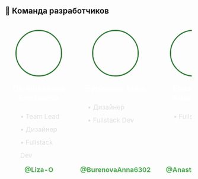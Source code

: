 ## 👥 Команда разработчиков

<div align="center">
<table>
  <tr>
    <!-- Первая строка карточек -->
    <td valign="top" width="260px" style="height: 320px; padding: 20px; background: rgba(255,255,255,0.05); border-radius: 16px; border: 1px solid rgba(255,255,255,0.1); margin: 10px;">
      <div style="text-align: center; height: 100%; display: flex; flex-direction: column;">
        <img src="https://avatars.githubusercontent.com/u/191477093?v=4" width="120" style="border-radius: 50%; border: 3px solid #2e7d32; margin: 0 auto 20px;"/>
        <div style="flex: 1;">
          <div style="font-size: 1.3em; font-weight: bold; margin-bottom: 20px; color: #fff;">Овчинникова Елизавета</div>
          <div style="line-height: 2; font-size: 1.1em; color: #e0e0e0; text-align: left; padding-left: 20px;">
            <div>• Team Lead</div>
            <div>• Дизайнер</div>
            <div>• Fullstack Dev</div>
          </div>
        </div>
        <div style="margin-top: 10px;">
          <a href="https://github.com/Liza-O" style="color: #4caf50; font-weight: bold; font-size: 1.1em; text-decoration: none;">@Liza-O</a>
        </div>
      </div>
    </td>
    <td valign="top" width="260px" style="height: 320px; padding: 20px; background: rgba(255,255,255,0.05); border-radius: 16px; border: 1px solid rgba(255,255,255,0.1); margin: 10px;">
      <div style="text-align: center; height: 100%; display: flex; flex-direction: column;">
        <img src="https://avatars.githubusercontent.com/u/191490969?v=4" width="120" style="border-radius: 50%; border: 3px solid #2e7d32; margin: 0 auto 20px;"/>
        <div style="flex: 1;">
          <div style="font-size: 1.3em; font-weight: bold; margin-bottom: 20px; color: #fff;">Буренова Анна</div>
          <div style="line-height: 2; font-size: 1.1em; color: #e0e0e0; text-align: left; padding-left: 20px;">
            <div>• Дизайнер</div>
            <div>• Fullstack Dev</div>
            <div>&nbsp;</div>
          </div>
        </div>
        <div style="margin-top: 10px;">
          <a href="https://github.com/BurenovaAnna6302" style="color: #4caf50; font-weight: bold; font-size: 1.1em; text-decoration: none;">@BurenovaAnna6302</a>
        </div>
      </div>
    </td>
    <td valign="top" width="260px" style="height: 320px; padding: 20px; background: rgba(255,255,255,0.05); border-radius: 16px; border: 1px solid rgba(255,255,255,0.1); margin: 10px;">
      <div style="text-align: center; height: 100%; display: flex; flex-direction: column;">
        <img src="https://avatars.githubusercontent.com/u/166629949?v=4" width="120" style="border-radius: 50%; border: 3px solid #2e7d32; margin: 0 auto 20px;"/>
        <div style="flex: 1;">
          <div style="font-size: 1.3em; font-weight: bold; margin-bottom: 20px; color: #fff;">Елизарова Анастасия</div>
          <div style="line-height: 2; font-size: 1.1em; color: #e0e0e0; text-align: left; padding-left: 20px;">
            <div>• Fullstack Dev</div>
            <div>&nbsp;</div>
            <div>&nbsp;</div>
          </div>
        </div>
        <div style="margin-top: 10px;">
          <a href="https://github.com/Anastasia011s" style="color: #4caf50; font-weight: bold; font-size: 1.1em; text-decoration: none;">@Anastasia011s</a>
        </div>
      </div>
    </td>
    <td valign="top" width="260px" style="height: 320px; padding: 20px; background: rgba(255,255,255,0.05); border-radius: 16px; border: 1px solid rgba(255,255,255,0.1); margin: 10px;">
      <div style="text-align: center; height: 100%; display: flex; flex-direction: column;">
        <img src="https://avatars.githubusercontent.com/u/159873153?v=4" width="120" style="border-radius: 50%; border: 3px solid #2e7d32; margin: 0 auto 20px;"/>
        <div style="flex: 1;">
          <div style="font-size: 1.3em; font-weight: bold; margin-bottom: 20px; color: #fff;">Кочетков Егор</div>
          <div style="line-height: 2; font-size: 1.1em; color: #e0e0e0; text-align: left; padding-left: 20px;">
            <div>• Fullstack Dev</div>
            <div>&nbsp;</div>
            <div>&nbsp;</div>
          </div>
        </div>
        <div style="margin-top: 10px;">
          <a href="https://github.com/PIRSON21" style="color: #4caf50; font-weight: bold; font-size: 1.1em; text-decoration: none;">@PIRSON21</a>
        </div>
      </div>
    </td>
    <td valign="top" width="260px" style="height: 320px; padding: 20px; background: rgba(255,255,255,0.05); border-radius: 16px; border: 1px solid rgba(255,255,255,0.1); margin: 10px;">
      <div style="text-align: center; height: 100%; display: flex; flex-direction: column;">
        <img src="https://avatars.githubusercontent.com/u/160622634?v=4" width="120" style="border-radius: 50%; border: 3px solid #2e7d32; margin: 0 auto 20px;"/>
        <div style="flex: 1;">
          <div style="font-size: 1.3em; font-weight: bold; margin-bottom: 20px; color: #fff;">Кувшинов Антон</div>
          <div style="line-height: 2; font-size: 1.1em; color: #e0e0e0; text-align: left; padding-left: 20px;">
            <div>• Fullstack Dev</div>
            <div>&nbsp;</div>
            <div>&nbsp;</div>
          </div>
        </div>
        <div style="margin-top: 10px;">
          <a href="https://github.com/di-not" style="color: #4caf50; font-weight: bold; font-size: 1.1em; text-decoration: none;">@di-not</a>
        </div>
      </div>
    </td>
  </tr>
</table>
</div>
